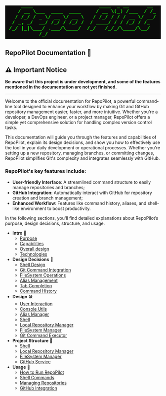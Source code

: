 <p align="center">
    <img src="https://github.com/JivkoSp/RepoPilot/blob/master/Assets/logo.PNG" alt="Logo" width="600">
</p>

## RepoPilot Documentation 📘

## ⚠️ Important Notice

**Be aware that this project is under development, and some of the features mentioned in the documentation are not yet finished.**

---

Welcome to the official documentation for RepoPilot, a powerful command-line tool designed to enhance your workflow by making Git and GitHub repository management easier, faster, and more intuitive. Whether you're a developer, a DevOps engineer, 
or a project manager, RepoPilot offers a simple yet comprehensive solution for handling complex version control tasks.

This documentation will guide you through the features and capabilities of RepoPilot, explain its design decisions, and show you how to effectively use the tool in your daily development or operational processes. 
Whether you're setting up a new repository, managing branches, or committing changes, RepoPilot simplifies Git's complexity and integrates seamlessly with GitHub.

### RepoPilot's key features include:

- **User-friendly Interface**: A streamlined command structure to easily manage repositories and branches;
- **GitHub Integration**: Automatically interact with GitHub for repository creation and branch management;
- **Enhanced Workflow**: Features like command history, aliases, and shell-like environment to boost productivity.
  
In the following sections, you'll find detailed explanations about RepoPilot’s purpose, design decisions, structure, and usage.

* **Intro** 📜
    - [Purpose](Docs/intro-purpose.md)
    - [Capabilities](Docs/intro-capabilities.md)
    - [Overall design](Docs/intro-design.md)
    - [Technologies](Docs/intro-technologies.md)
* **Design Decisions** 🧩
    - [Shell Design](Docs/design-decision-shell.md)
    - [Git Command Integration](Docs/design-decision-git-command-integration.md)
    - [FileSystem Operations](Docs/design-decision-filesystem-operations.md)
    - [Alias Management](Docs/design-decision-alias-managment.md)
    - [Tab Completion](Docs/design-decision-tab-completion.md)
    - [Command History](Docs/design-decision-command-history.md)
* **Design** 🛠️
    - [User Interaction](Docs/design-user-interaction.md)
    - [Console Utils](Docs/design-console-utils.md)
    - [Alias Manager](Docs/design-alias-manager.md)
    - [Shell](Docs/design-shell.md)
    - [Local Repository Manager](Docs/design-local-repository-manager.md)
    - [FileSystem Manager](Docs/design-filesystem-manager.md)
    - [Git Command Executor](Docs/design-git-command-executor.md)
* **Project Structure** 📂
    - [Shell](Docs/project-structure-shell.md)
    - [Local Repository Manager](Docs/project-structure-local-repository-manager.md)
    - [FileSystem Manager](Docs/project-structure-filesystem-manager.md)
    - [GitHub Service](Docs/project-structure-github-service.md)
* **Usage** 🚀
   - [How to Run RepoPilot](Docs/usage-how-to-run.md)
   - [Shell Commands](Docs/usage-how-to-run.md)
   - [Managing Repositories](Docs/usage-how-to-run.md)
   - [GitHub Integration](Docs/usage-how-to-run.md)
